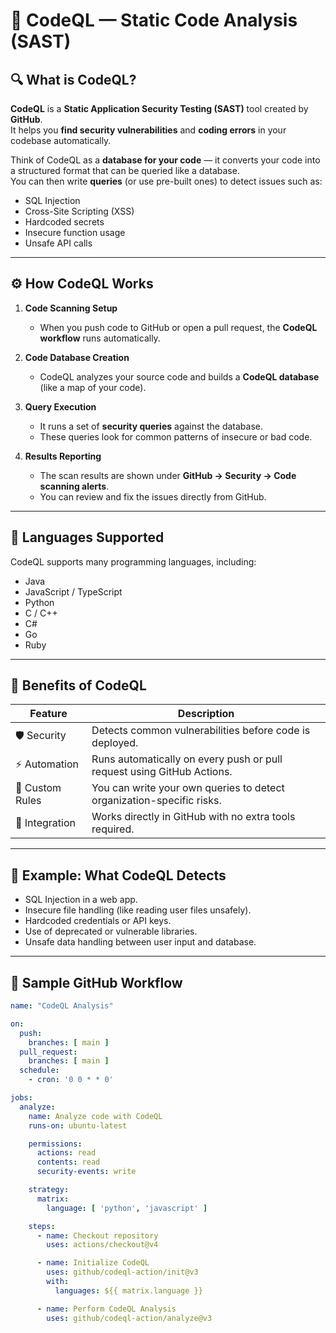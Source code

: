 # 🧩 CodeQL — Static Code Analysis (SAST)

## 🔍 What is CodeQL?

**CodeQL** is a **Static Application Security Testing (SAST)** tool created by **GitHub**.  
It helps you **find security vulnerabilities** and **coding errors** in your codebase automatically.

Think of CodeQL as a **database for your code** — it converts your code into a structured format that can be queried like a database.  
You can then write **queries** (or use pre-built ones) to detect issues such as:

- SQL Injection  
- Cross-Site Scripting (XSS)  
- Hardcoded secrets  
- Insecure function usage  
- Unsafe API calls  

---

## ⚙️ How CodeQL Works

1. **Code Scanning Setup**
   - When you push code to GitHub or open a pull request, the **CodeQL workflow** runs automatically.

2. **Code Database Creation**
   - CodeQL analyzes your source code and builds a **CodeQL database** (like a map of your code).

3. **Query Execution**
   - It runs a set of **security queries** against the database.
   - These queries look for common patterns of insecure or bad code.

4. **Results Reporting**
   - The scan results are shown under **GitHub → Security → Code scanning alerts**.
   - You can review and fix the issues directly from GitHub.

---

## 🧰 Languages Supported

CodeQL supports many programming languages, including:
- Java
- JavaScript / TypeScript
- Python
- C / C++
- C#
- Go
- Ruby

---

## 🚀 Benefits of CodeQL

| Feature | Description |
|----------|-------------|
| 🛡️ Security | Detects common vulnerabilities before code is deployed. |
| ⚡ Automation | Runs automatically on every push or pull request using GitHub Actions. |
| 🔎 Custom Rules | You can write your own queries to detect organization-specific risks. |
| 🔁 Integration | Works directly in GitHub with no extra tools required. |

---

## 🧪 Example: What CodeQL Detects

- SQL Injection in a web app.
- Insecure file handling (like reading user files unsafely).
- Hardcoded credentials or API keys.
- Use of deprecated or vulnerable libraries.
- Unsafe data handling between user input and database.

---

## 🧩 Sample GitHub Workflow

```yaml
name: "CodeQL Analysis"

on:
  push:
    branches: [ main ]
  pull_request:
    branches: [ main ]
  schedule:
    - cron: '0 0 * * 0'

jobs:
  analyze:
    name: Analyze code with CodeQL
    runs-on: ubuntu-latest

    permissions:
      actions: read
      contents: read
      security-events: write

    strategy:
      matrix:
        language: [ 'python', 'javascript' ]

    steps:
      - name: Checkout repository
        uses: actions/checkout@v4

      - name: Initialize CodeQL
        uses: github/codeql-action/init@v3
        with:
          languages: ${{ matrix.language }}

      - name: Perform CodeQL Analysis
        uses: github/codeql-action/analyze@v3
